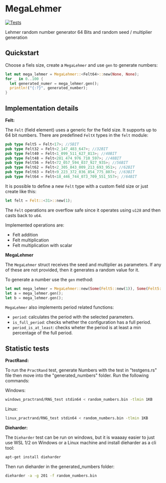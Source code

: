 # MegaLehmer
[![Tests](https://github.com/matias-gonz/mega-lehmer/actions/workflows/rust.yml/badge.svg)](https://github.com/matias-gonz/mega-lehmer/actions/workflows/rust.yml)

Lehmer random number generator 64 Bits and random seed / multiplier generation

## Quickstart

Choose a fiels size, create a `MegaLehmer` and use `gen` to generate numbers:

```rust
let mut mega_lehmer = MegaLehmer::<Felt64>::new(None, None);
for _ in 0..100 {
  let generated_numer = mega_lehmer.gen();
  println!("{:?}", generated_number);
}
```

## Implementation details

**Felt:**

The `Felt` (field element) uses a generic for the field size. It supports up to 64 bit numbers. There are predefined `FeltX` types in the `felt` module:
```rust
pub type Felt5 = Felt<17>; //5BIT
pub type Felt32 = Felt<2_147_483_647>; //32BIT
pub type Felt40 = Felt<1_099_511_627_813>; //40BIT
pub type Felt48 = Felt<281_474_976_710_597>; //48BIT
pub type Felt56 = Felt<72_057_594_037_927_935>; //56BIT
pub type Felt62 = Felt<2_305_843_009_213_693_951>; //62BIT
pub type Felt63 = Felt<9_223_372_036_854_775_807>; //63BIT
pub type Felt64 = Felt<18_446_744_073_709_551_557>; //64BIT
```

It is possible to define a new `Felt` type with a custom field size or just create like this:
```rust
let felt = Felt::<31>::new(1);
```

The `Felt` operations are overflow safe since it operates using `u128` and then casts back to `u64`.

Implemented operations are:
* Felt addition
* Felt multiplication
* Felt multiplication with scalar

**MegaLehmer**

The `MegaLehmer` struct receives the seed and multiplier as parameters. If any of these are not provided, then it generates a random value for it.

To generate a number use the `gen` method:

```rust
let mut mega_lehmer = MegaLehmer::new(Some(Felt5::new(1)), Some(Felt5::new(2)));
let a = mega_lehmer.gen();
let b = mega_lehmer.gen();
```

`MegaLehmer` also implements period related functions:
* `period`: calculates the period with the selected parameters.
* `is_full_period`: checks whether the configuration has a full period.
* `period_is_at_least`: checks wheter the period is at least a min percentage of the full period.


## Statistic tests

**PractRand:**

To run the `PractRand` test, generate Numbers with the test in "testgens.rs" file then move into the "generated_numbers" folder. Run the following commands:

Windows: 
```bash
windows_practrand/RNG_test stdin64 < random_numbers.bin -tlmin 1KB
```

Linux:
```bash
linux_practrand/RNG_test stdin64 < random_numbers.bin -tlmin 1KB
```
**Dieharder:**

The `Dieharder` test can be run on windows, but it is waaaay easier to just use WSL 1/2 on Windows or a Linux machine and install dieharder as a cli tool:
```bash
apt-get install dieharder
```

Then run dieharder in the generated_numbers folder:
```bash
dieharder -a -g 201 -f random_numbers.bin
```